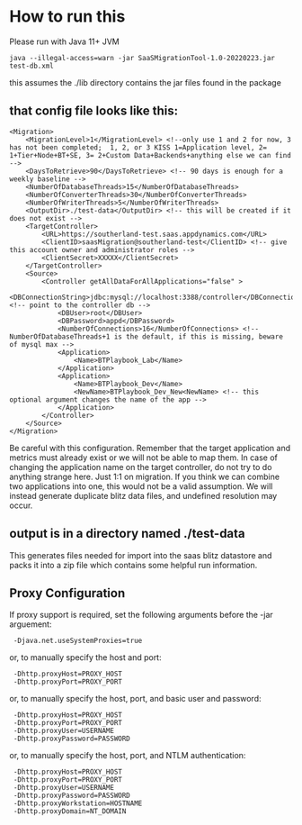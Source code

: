 # How to run this

Please run with Java 11+ JVM

    java --illegal-access=warn -jar SaaSMigrationTool-1.0-20220223.jar test-db.xml

this assumes the ./lib directory contains the jar files found in the package

## that config file looks like this:

    <Migration>
        <MigrationLevel>1</MigrationLevel> <!--only use 1 and 2 for now, 3 has not been completed;  1, 2, or 3 KISS 1=Application level, 2= 1+Tier+Node+BT+SE, 3= 2+Custom Data+Backends+anything else we can find -->
        <DaysToRetrieve>90</DaysToRetrieve> <!-- 90 days is enough for a weekly baseline -->
        <NumberOfDatabaseThreads>15</NumberOfDatabaseThreads>
        <NumberOfConverterThreads>30</NumberOfConverterThreads>
        <NumberOfWriterThreads>5</NumberOfWriterThreads>
        <OutputDir>./test-data</OutputDir> <!-- this will be created if it does not exist -->
        <TargetController>
            <URL>https://southerland-test.saas.appdynamics.com</URL>
            <ClientID>saasMigration@southerland-test</ClientID> <!-- give this account owner and administrator roles -->
            <ClientSecret>XXXXX</ClientSecret>
        </TargetController>
        <Source>
            <Controller getAllDataForAllApplications="false" >
                <DBConnectionString>jdbc:mysql://localhost:3388/controller</DBConnectionString> <!-- point to the controller db -->
                <DBUser>root</DBUser>
                <DBPassword>appd</DBPassword>
                <NumberOfConnections>16</NumberOfConnections> <!-- NumberOfDatabaseThreads+1 is the default, if this is missing, beware of mysql max -->
                <Application>
                    <Name>BTPlaybook_Lab</Name>
                </Application>
                <Application>
                    <Name>BTPlaybook_Dev</Name>
                    <NewName>BTPlaybook_Dev_New<NewName> <!-- this optional argument changes the name of the app -->
                </Application>
            </Controller>
        </Source>
    </Migration>

Be careful with this configuration. Remember that the target application and metrics must already exist or we will not be able to map them. In case of changing the application name on the target controller, do not try to do anything strange here. Just 1:1 on migration. If you think we can combine two applications into one, this would not be a valid assumption. We will instead generate duplicate blitz data files, and undefined resolution may occur.

## output is in a directory named ./test-data

This generates files needed for import into the saas blitz datastore and packs it into a zip file which contains some helpful run information.

## Proxy Configuration

If proxy support is required, set the following arguments before the -jar arguement:

     -Djava.net.useSystemProxies=true

or, to manually specify the host and port:

     -Dhttp.proxyHost=PROXY_HOST
     -Dhttp.proxyPort=PROXY_PORT

or, to manually specify the host, port, and basic user and password:

     -Dhttp.proxyHost=PROXY_HOST
     -Dhttp.proxyPort=PROXY_PORT
     -Dhttp.proxyUser=USERNAME
     -Dhttp.proxyPassword=PASSWORD

or, to manually specify the host, port, and NTLM authentication:

     -Dhttp.proxyHost=PROXY_HOST
     -Dhttp.proxyPort=PROXY_PORT
     -Dhttp.proxyUser=USERNAME
     -Dhttp.proxyPassword=PASSWORD
     -Dhttp.proxyWorkstation=HOSTNAME
     -Dhttp.proxyDomain=NT_DOMAIN

